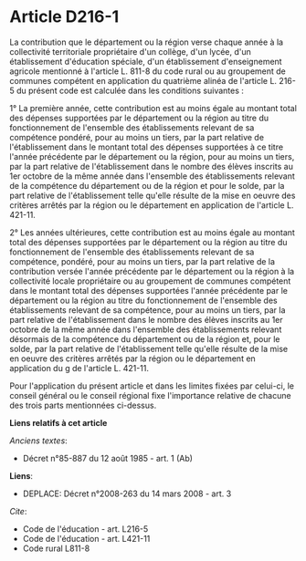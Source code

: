 # Article D216-1

La contribution que le département ou la région verse chaque année à la collectivité territoriale propriétaire d'un collège,
d'un lycée, d'un établissement d'éducation spéciale, d'un établissement d'enseignement agricole mentionné à l'article L.
811-8 du code rural ou au groupement de communes compétent en application du quatrième alinéa de l'article L. 216-5 du
présent code est calculée dans les conditions suivantes :

1° La première année, cette contribution est au moins égale au montant total des dépenses supportées par le département ou la
région au titre du fonctionnement de l'ensemble des établissements relevant de sa compétence pondéré, pour au moins un tiers,
par la part relative de l'établissement dans le montant total des dépenses supportées à ce titre l'année précédente par le
département ou la région, pour au moins un tiers, par la part relative de l'établissement dans le nombre des élèves inscrits
au 1er octobre de la même année dans l'ensemble des établissements relevant de la compétence du département ou de la région
et pour le solde, par la part relative de l'établissement telle qu'elle résulte de la mise en oeuvre des critères arrêtés par
la région ou le département en application de l'article L. 421-11.

2° Les années ultérieures, cette contribution est au moins égale au montant total des dépenses supportées par le département
ou la région au titre du fonctionnement de l'ensemble des établissements relevant de sa compétence, pondéré, pour au moins un
tiers, par la part relative de la contribution versée l'année précédente par le département ou la région à la collectivité
locale propriétaire ou au groupement de communes compétent dans le montant total des dépenses supportées l'année précédente
par le département ou la région au titre du fonctionnement de l'ensemble des établissements relevant de sa compétence, pour
au moins un tiers, par la part relative de l'établissement dans le nombre des élèves inscrits au 1er octobre de la même année
dans l'ensemble des établissements relevant désormais de la compétence du département ou de la région et, pour le solde, par
la part relative de l'établissement telle qu'elle résulte de la mise en oeuvre des critères arrêtés par la région ou le
département en application du g de l'article L. 421-11.

Pour l'application du présent article et dans les limites fixées par celui-ci, le conseil général ou le conseil régional fixe
l'importance relative de chacune des trois parts mentionnées ci-dessus.

**Liens relatifs à cet article**

_Anciens textes_:

  - Décret n°85-887 du 12 août 1985 - art. 1 (Ab)

**Liens**:

  - DEPLACE: Décret n°2008-263 du 14 mars 2008 - art. 3

_Cite_:

  - Code de l'éducation - art. L216-5
  - Code de l'éducation - art. L421-11
  - Code rural L811-8

